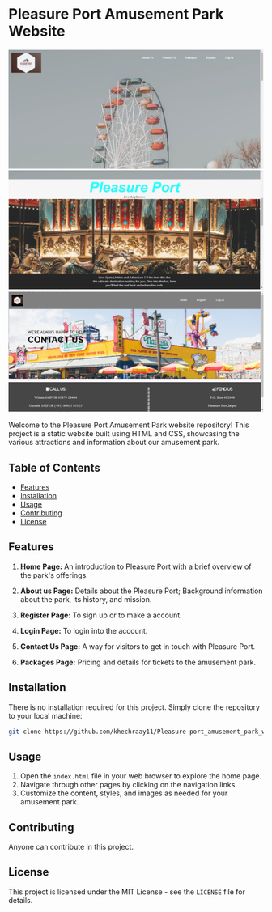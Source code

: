 # Pleasure Port Amusement Park Website
![Pleasure Port](./Images/Screenshot1.jpg)
![Pleasure Port](./Images/Screenshot2.jpg)
![Pleasure Port](./Images/Screenshot3.jpg)


Welcome to the Pleasure Port Amusement Park website repository! This project is a static website built using HTML and CSS, showcasing the various attractions and information about our amusement park.

## Table of Contents
- [Features](#features)
- [Installation](#installation)
- [Usage](#usage)
- [Contributing](#contributing)
- [License](#license)

## Features

1. **Home Page:** An introduction to Pleasure Port with a brief overview of the park's offerings.

2. **About us Page:** Details about the Pleasure Port; Background information about the park, its history, and mission.

3. **Register Page:** To sign up or to make a account.

4. **Login Page:** To login into the account.

5. **Contact Us Page:** A way for visitors to get in touch with Pleasure Port.

6. **Packages Page:** Pricing and details for tickets to the amusement park.

## Installation

There is no installation required for this project. Simply clone the repository to your local machine:

```bash
git clone https://github.com/khechraay11/Pleasure-port_amusement_park_website.git
```
## Usage

1. Open the `index.html` file in your web browser to explore the home page.
2. Navigate through other pages by clicking on the navigation links.
3. Customize the content, styles, and images as needed for your amusement park.

## Contributing

Anyone can contribute in this project.

## License

This project is licensed under the MIT License - see the `LICENSE` file for details.
